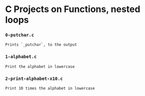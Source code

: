 # C Projects on Functions, nested loops

### `0-putchar.c`
	Prints `_putchar`, to the output

### `1-alphabet.c`
	Print the alphabet in lowercase

### `2-print-alphabet-x10.c`
	Print 10 times the alphabet in lowercase

### 

